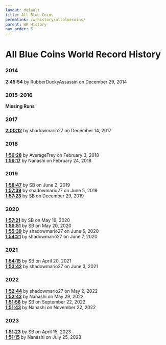 ```yaml
---
layout: default
title: All Blue Coins
permalink: /wrhistory/allbluecoins/
parent: WR History
nav_order: 5
---
```

# All Blue Coins World Record History

### 2014
**2:45:54** by RubberDuckyAssassin on December 29, 2014  

### 2015-2016  
**Missing Runs**  

### 2017
**[2:00:12](https://youtu.be/JkLdriTDs8M)** by shadowmario27 on December 14, 2017  

### 2018
**[1:59:28](https://youtu.be/PqcG8uxjQBc)** by AverageTrey on February 3, 2018  
**[1:59:17](https://youtu.be/-wgJ0L679fc)** by Nanashi on February 24, 2018  

### 2019
**[1:58:47](https://youtu.be/I1Ym5b9jc3Y)** by SB on June 2, 2019  
**[1:57:39](https://youtu.be/bJmdVT6vie0)** by shadowmario27 on June 5, 2019  
**[1:57:23](https://youtu.be/P1OUU3HgHyg)** by SB on December 29, 2019  

### 2020
**[1:57:21](https://youtu.be/OdEyLbyUFEw)** by SB on May 19, 2020  
**[1:56:51](https://youtu.be/aSBaNF2uRzc)** by SB on May 20, 2020  
**[1:55:39](https://youtu.be/j4Yqg70_lEA)** by shadowmario27 on June 5, 2020  
**[1:54:21](https://youtu.be/WJPT-XpyRyg)** by shadowmario27 on June 7, 2020  

### 2021
**[1:54:15](https://youtu.be/sbfy0xX4vGA)** by SB on April 20, 2021  
**[1:53:42](https://youtu.be/UE4IMx72rg8)** by shadowmario27 on June 3, 2021  

### 2022
**[1:52:44](https://youtu.be/PHEAwjq0YcQ)** by shadowmario27 on May 2, 2022  
**[1:52:42](https://www.twitch.tv/videos/1312291515)** by Nanashi on May 29, 2022  
**[1:51:56](https://youtu.be/MpbRO-7E9u8)** by SB on September 22, 2022  
**[1:51:43](https://www.twitch.tv/videos/1659012811)** by Nanashi on November 22, 2022  

### 2023
**[1:51:23](https://youtu.be/QpQJpUNgfuM)** by SB on April 15, 2023  
**[1:51:15](https://www.twitch.tv/videos/1881426422)** by Nanashi on July 25, 2023  

